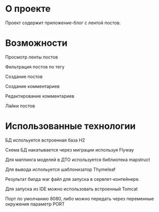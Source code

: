 # О проекте

Проект содержит приложение-блог с лентой постов.

# Возможности
Просмотр ленты постов

Фильтрация постов по тегу

Создание постов

Создание комментариев

Редактирование комментариев

Лайки постов

# Использованные технологии

БД испольуется встроенная база H2

Схема БД накатывается через миграции используя Flyway

Для маппинга моделей в ДТО используется библиотека mapstruct

Для вывода испольуется шаблонизатор Thymeleaf

Результат билда war файл для запуска в сервлет-контейнере.

Для запуска из IDE можно использовать встроенный Tomcat

Порт по умолчанию 8080, либо можно передать через переменные окружения параметр PORT





